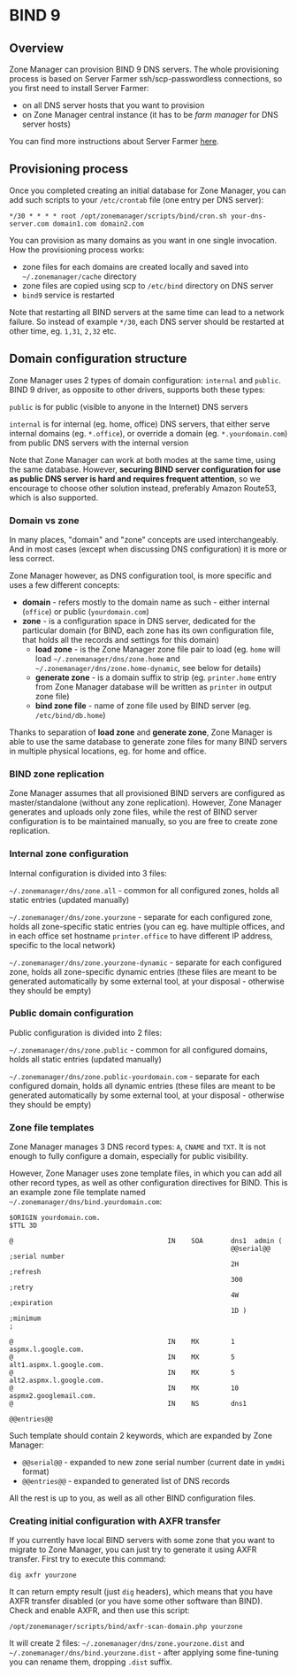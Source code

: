 # BIND 9

## Overview

Zone Manager can provision BIND 9 DNS servers. The whole provisioning process is based on Server Farmer ssh/scp-passwordless connections, so you first need to install Server Farmer:

- on all DNS server hosts that you want to provision
- on Zone Manager central instance (it has to be *farm manager* for DNS server hosts)

You can find more instructions about Server Farmer [here](http://serverfarmer.org/getting-started.html).

## Provisioning process

Once you completed creating an initial database for Zone Manager, you can add such scripts to your `/etc/crontab` file (one entry per DNS server):

```
*/30 * * * * root /opt/zonemanager/scripts/bind/cron.sh your-dns-server.com domain1.com domain2.com
```

You can provision as many domains as you want in one single invocation. How the provisioning process works:

- zone files for each domains are created locally and saved into `~/.zonemanager/cache` directory
- zone files are copied using scp to `/etc/bind` directory on DNS server
- `bind9` service is restarted

Note that restarting all BIND servers at the same time can lead to a network failure. So instead of example `*/30`, each DNS server should be restarted at other time, eg. `1,31`, `2,32` etc.


## Domain configuration structure

Zone Manager uses 2 types of domain configuration: `internal` and `public`. BIND 9 driver, as opposite to other drivers, supports both these types:

`public` is for public (visible to anyone in the Internet) DNS servers

`internal` is for internal (eg. home, office) DNS servers, that either serve internal domains (eg. `*.office`), or override a domain (eg. `*.yourdomain.com`) from public DNS servers with the internal version

Note that Zone Manager can work at both modes at the same time, using the same database. However, **securing BIND server configuration for use as public DNS server is hard and requires frequent attention**, so we encourage to choose other solution instead, preferably Amazon Route53, which is also supported.

### Domain vs zone

In many places, "domain" and "zone" concepts are used interchangeably. And in most cases (except when discussing DNS configuration) it is more or less correct.

Zone Manager however, as DNS configuration tool, is more specific and uses a few different concepts:

- **domain** - refers mostly to the domain name as such - either internal (`office`) or public (`yourdomain.com`)
- **zone** - is a configuration space in DNS server, dedicated for the particular domain (for BIND, each zone has its own configuration file, that holds all the records and settings for this domain)
	- **load zone** - is the Zone Manager zone file pair to load (eg. `home` will load `~/.zonemanager/dns/zone.home` and `~/.zonemanager/dns/zone.home-dynamic`, see below for details)
	- **generate zone** - is a domain suffix to strip (eg. `printer.home` entry from Zone Manager database will be written as `printer` in output zone file)
	- **bind zone file** - name of zone file used by BIND server (eg. `/etc/bind/db.home`)

Thanks to separation of **load zone** and **generate zone**, Zone Manager is able to use the same database to generate zone files for many BIND servers in multiple physical locations, eg. for home and office.

### BIND zone replication

Zone Manager assumes that all provisioned BIND servers are configured as master/standalone (without any zone replication). However, Zone Manager generates and uploads only zone files, while the rest of BIND server configuration is to be maintained manually, so you are free to create zone replication.

### Internal zone configuration

Internal configuration is divided into 3 files:

`~/.zonemanager/dns/zone.all` - common for all configured zones, holds all static entries (updated manually)

`~/.zonemanager/dns/zone.yourzone` - separate for each configured zone, holds all zone-specific static entries (you can eg. have multiple offices, and in each office set hostname `printer.office` to have different IP address, specific to the local network)

`~/.zonemanager/dns/zone.yourzone-dynamic` - separate for each configured zone, holds all zone-specific dynamic entries (these files are meant to be generated automatically by some external tool, at your disposal - otherwise they should be empty)

### Public domain configuration

Public configuration is divided into 2 files:

`~/.zonemanager/dns/zone.public` - common for all configured domains, holds all static entries (updated manually)

`~/.zonemanager/dns/zone.public-yourdomain.com` - separate for each configured domain, holds all dynamic entries (these files are meant to be generated automatically by some external tool, at your disposal - otherwise they should be empty)

### Zone file templates

Zone Manager manages 3 DNS record types: `A`, `CNAME` and `TXT`. It is not enough to fully configure a domain, especially for public visibility.

However, Zone Manager uses zone template files, in which you can add all other record types, as well as other configuration directives for BIND. This is an example zone file template named `~/.zonemanager/dns/bind.yourdomain.com`:

```
$ORIGIN yourdomain.com.
$TTL 3D

@                                       IN    SOA       dns1  admin (
                                                        @@serial@@  ;serial number
                                                        2H          ;refresh
                                                        300         ;retry
                                                        4W          ;expiration
                                                        1D )        ;minimum
;

@                                       IN    MX        1 aspmx.l.google.com.
@                                       IN    MX        5 alt1.aspmx.l.google.com.
@                                       IN    MX        5 alt2.aspmx.l.google.com.
@                                       IN    MX        10 aspmx2.googlemail.com.
@                                       IN    NS        dns1

@@entries@@
```

Such template should contain 2 keywords, which are expanded by Zone Manager:

- `@@serial@@` - expanded to new zone serial number (current date in `ymdHi` format)
- `@@entries@@` - expanded to generated list of DNS records

All the rest is up to you, as well as all other BIND configuration files.

### Creating initial configuration with AXFR transfer

If you currently have local BIND servers with some zone that you want to migrate to Zone Manager, you can just try to generate it using AXFR transfer. First try to execute this command:

```
dig axfr yourzone
```

It can return empty result (just `dig` headers), which means that you have AXFR transfer disabled (or you have some other software than BIND). Check and enable AXFR, and then use this script:

```
/opt/zonemanager/scripts/bind/axfr-scan-domain.php yourzone
```

It will create 2 files: `~/.zonemanager/dns/zone.yourzone.dist` and `~/.zonemanager/dns/bind.yourzone.dist` - after applying some fine-tuning you can rename them, dropping `.dist` suffix.

